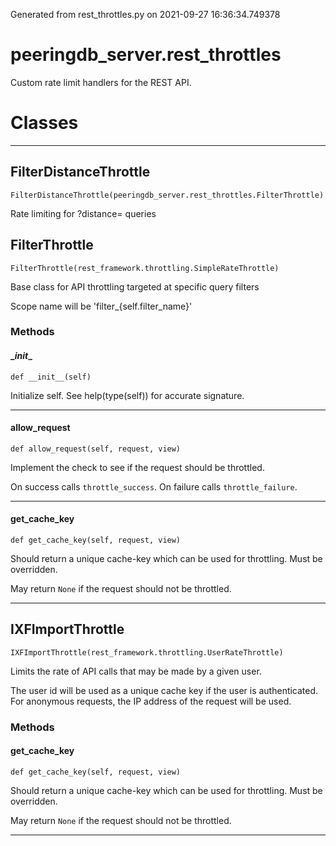 Generated from rest_throttles.py on 2021-09-27 16:36:34.749378

# peeringdb_server.rest_throttles

Custom rate limit handlers for the REST API.

# Classes
---

## FilterDistanceThrottle

```
FilterDistanceThrottle(peeringdb_server.rest_throttles.FilterThrottle)
```

Rate limiting for ?distance= queries


## FilterThrottle

```
FilterThrottle(rest_framework.throttling.SimpleRateThrottle)
```

Base class for API throttling targeted at specific query filters

Scope name will be 'filter_{self.filter_name}'


### Methods

#### \__init__
`def __init__(self)`

Initialize self.  See help(type(self)) for accurate signature.

---
#### allow_request
`def allow_request(self, request, view)`

Implement the check to see if the request should be throttled.

On success calls `throttle_success`.
On failure calls `throttle_failure`.

---
#### get_cache_key
`def get_cache_key(self, request, view)`

Should return a unique cache-key which can be used for throttling.
Must be overridden.

May return `None` if the request should not be throttled.

---

## IXFImportThrottle

```
IXFImportThrottle(rest_framework.throttling.UserRateThrottle)
```

Limits the rate of API calls that may be made by a given user.

The user id will be used as a unique cache key if the user is
authenticated.  For anonymous requests, the IP address of the request will
be used.


### Methods

#### get_cache_key
`def get_cache_key(self, request, view)`

Should return a unique cache-key which can be used for throttling.
Must be overridden.

May return `None` if the request should not be throttled.

---
